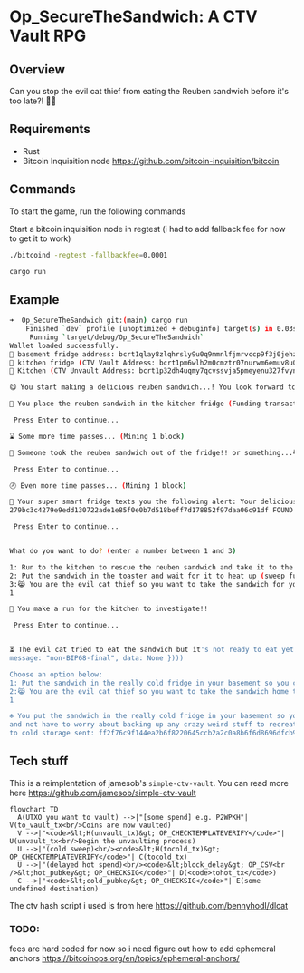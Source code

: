 # Op_SecureTheSandwich: A CTV Vault RPG

## Overview

Can you stop the evil cat thief from eating the Reuben sandwich before it's too late?! 🥪🐱

## Requirements

- Rust
- Bitcoin Inquisition node https://github.com/bitcoin-inquisition/bitcoin

## Commands

To start the game, run the following commands

Start a bitcoin inquisition node in regtest (i had to add fallback fee for now to get it to work)
```bash
./bitcoind -regtest -fallbackfee=0.0001
```

```bash
cargo run
```

## Example

```bash
➜  Op_SecureTheSandwich git:(main) cargo run
    Finished `dev` profile [unoptimized + debuginfo] target(s) in 0.03s
     Running `target/debug/Op_SecureTheSandwich`
Wallet loaded successfully.
🥶 basement fridge address: bcrt1qlay8zlqhrsly9u0q9mmnlfjmrvccp9f3j0jehz
🧊 kitchen fridge (CTV Vault Address: bcrt1pm6wlh2m0cmztr07nurwm6emuv8u0hann2md3jc9a40rjnp3m4trqea3w3q)
🍴 Kitchen (CTV Unvault Address: bcrt1p32dh4uqmy7qcvssvja5pmeyenu327fvyn5nks7908egux9376pnqfemal3)

😋 You start making a delicious reuben sandwich...! You look forward to eating it later, but hope your evil cat doesnt try to steal it first (Mining 101 blocks to funding address: bcrt1qv6zu4ectzyq4zneqhra4sxssceqcmxsw7gdk4v)

🥪 You place the reuben sandwich in the kitchen fridge (Funding transaction sent: 091a599788a3a6d1bbe42de1a527372b148db6e5453e92ce0046b24a2c77640c)

 Press Enter to continue...

⌛ Some more time passes... (Mining 1 block)

🚨 Someone took the reuben sandwich out of the fridge!! or something...😹 (Transaction from vault sent to unvault address: TXID 279bc3c4279e9edd130722ade1e85f0e0b7d518beff7d178852f97daa06c91df)

 Press Enter to continue...

🕗 Even more time passes... (Mining 1 block)

📲 Your super smart fridge texts you the following alert: Your delicious reuben sandwich has been taken from the fridge and moved in to the kitchen! (TXID
279bc3c4279e9edd130722ade1e85f0e0b7d518beff7d178852f97daa06c91df FOUND IN MEMPOOL!!)

 Press Enter to continue...


What do you want to do? (enter a number between 1 and 3)

1: Run to the kitchen to rescue the reuben sandwich and take it to the really cold fridge in your basement (sweep funds to cold storage address)
2: Put the sandwich in the toaster and wait for it to heat up (sweep funds to hot wallet address)
3:😹 You are the evil cat thief so you want to take the sandwich for yourself (sweep funds to theifs address)
1

🏃 You make a run for the kitchen to investigate!!

 Press Enter to continue...


⏳ The evil cat tried to eat the sandwich but it's not ready to eat yet!!! (hot wallet spend path failed as 100 blocks have not passed): Err(JsonRpc(Rpc(RpcError { code: -26
message: "non-BIP68-final", data: None })))

Choose an option below:
1: Put the sandwich in the really cold fridge in your basement so you can eat it later (sweep funds to cold storage address)
2:😹 You are the evil cat thief so you want to take the sandwich home to your own fridge and eat it later (try and sweep funds to a different cold storage address)
1

❄️ You put the sandwich in the really cold fridge in your basement so you can eat it later. You think to yourself that its really amazing how i can secure this sandwich so easily
and not have to worry about backing up any crazy weird stuff to recreat the sandwich. You also think to yourself that it was a weird thing to think about (Transaction from vault
to cold storage sent: ff2f76c9f144ea2b6f8220645ccb2a2c0a8b6f6d8696dfcb9b8ceffb95a581d7)
```

## Tech stuff

This is a reimplentation of jamesob's `simple-ctv-vault`. You can read more here https://github.com/jamesob/simple-ctv-vault


```mermaid
flowchart TD
  A(UTXO you want to vault) -->|"[some spend] e.g. P2WPKH"| V(to_vault_tx<br/>Coins are now vaulted)
  V -->|"<code>&lt;H(unvault_tx)&gt; OP_CHECKTEMPLATEVERIFY</code>"| U(unvault_tx<br/>Begin the unvaulting process)
  U -->|"(cold sweep)<br/><code>&lt;H(tocold_tx)&gt; OP_CHECKTEMPLATEVERIFY</code>"| C(tocold_tx)
  U -->|"(delayed hot spend)<br/><code>&lt;block_delay&gt; OP_CSV<br />&lt;hot_pubkey&gt; OP_CHECKSIG</code>"| D(<code>tohot_tx</code>)
  C -->|"<code>&lt;cold_pubkey&gt; OP_CHECKSIG</code>"| E(some undefined destination)
```


The ctv hash script i used is from here https://github.com/bennyhodl/dlcat


### TODO:

fees are hard coded for now so i need figure out how to add ephemeral anchors https://bitcoinops.org/en/topics/ephemeral-anchors/
